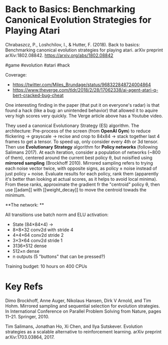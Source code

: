 # Back to Basics: Benchmarking Canonical Evolution Strategies for Playing Atari

Chrabaszcz, P., Loshchilov, I., & Hutter, F. (2018). Back to basics: Benchmarking canonical evolution strategies for playing atari. arXiv preprint arXiv:1802.08842.
https://arxiv.org/abs/1802.08842

#game #evolution #atari #hack

Coverage:
* https://twitter.com/Miles_Brundage/status/968322848724004864
* https://www.theverge.com/tldr/2018/2/28/17062338/ai-agent-atari-q-bert-cracked-bug-cheat

One interesting finding in the paper (that put it on everyone's radar) is that found a hack (like a bug: an unintended behavior) that allowed it to aquire very high scores very quickly. The Verge article above has a Youtube video.

They used a canonical Evolutionary Strategy (ES) algorithm. The architecture: Pre-process of the screen (from **OpenAI Gym**) to reduce flickering → grayscale → recise and crop to 84x84 → stack together last 4 frames to get a tensor. To speed up, only consider every 4th or 3d tensor. Then use **Evolutionary Strategy** algorithm for **Policy networks** (following Salimans 2017). At each iteration, consider a population of networks (~800 of them), centered around the current best policy θ, but noisified using **mirrored sampling** (Brockhoff 2010). Mirrored sampling refers to trying each noise vector twice, with opposite signs, as policy ± noise instead of just policy + noise. Evaluate results for each policy, rank them (apparently it's better than looking at actual scores, as it helps to avoid local minima). From these ranks, approximate the gradient fr the "centroid" policy θ, then use [[adam]] with [[weight_decay]] to move the centroid towads the minimum.

**The network: **

All transitions use batch norm and ELU activation:
* State (84×84×4) →
* 8×8×32 conv2d with stride 4
* 4×4×64 conv2d stride 2
* 3×3×64 conv2d stride 1
* 3136×512 dense
* 512×n dense
* n outputs (5 "buttons" that can be pressed?)

Training budget: 10 hours on 400 CPUs

# Key Refs

Dimo Brockhoff, Anne Auger, Nikolaus
Hansen, Dirk V Arnold, and Tim Hohm. Mirrored sampling
and sequential selection for evolution strategies. In International
Conference on Parallel Problem Solving from Nature, pages 11–21.
Springer, 2010.

Tim Salimans, Jonathan Ho, Xi Chen, and
Ilya Sutskever. Evolution strategies as a scalable alternative to
reinforcement learning. arXiv preprint arXiv:1703.03864, 2017.